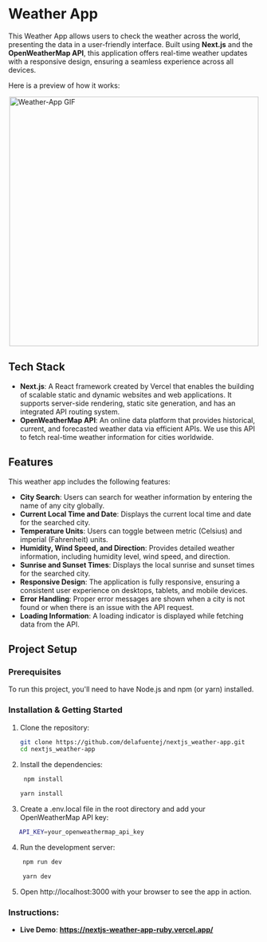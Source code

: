 # Weather App

This Weather App allows users to check the weather across the world, presenting the data in a user-friendly interface. Built using **Next.js** and the **OpenWeatherMap API**, this application offers real-time weather updates with a responsive design, ensuring a seamless experience across all devices.

Here is a preview of how it works:
<div style="display: flex; justify-content: center;">
  <img src="https://github.com/delafuentej/nextjs_weather-app/tree/main/public/img/gifs#:~:text=gifs-,weather,-%2Dapp.gif" alt="Weather-App GIF" width="500" height="500">
</div>


## Tech Stack

- **Next.js**: A React framework created by Vercel that enables the building of scalable static and dynamic websites and web applications. It supports server-side rendering, static site generation, and has an integrated API routing system.
- **OpenWeatherMap API**: An online data platform that provides historical, current, and forecasted weather data via efficient APIs. We use this API to fetch real-time weather information for cities worldwide.

## Features

This weather app includes the following features:

- **City Search**: Users can search for weather information by entering the name of any city globally.
- **Current Local Time and Date**: Displays the current local time and date for the searched city.
- **Temperature Units**: Users can toggle between metric (Celsius) and imperial (Fahrenheit) units.
- **Humidity, Wind Speed, and Direction**: Provides detailed weather information, including humidity level, wind speed, and direction.
- **Sunrise and Sunset Times**: Displays the local sunrise and sunset times for the searched city.
- **Responsive Design**: The application is fully responsive, ensuring a consistent user experience on desktops, tablets, and mobile devices.
- **Error Handling**: Proper error messages are shown when a city is not found or when there is an issue with the API request.
- **Loading Information**: A loading indicator is displayed while fetching data from the API.

## Project Setup

### Prerequisites

To run this project, you'll need to have Node.js and npm (or yarn) installed.

### Installation & Getting Started
 
1. Clone the repository:

   ```bash
   git clone https://github.com/delafuentej/nextjs_weather-app.git
   cd nextjs_weather-app
   ```
2. Install the dependencies: 

   ```bash
    npm install 
   ```
      ```bash
    yarn install 
   ```
3. Create a .env.local file in the root directory and add your OpenWeatherMap API key:

 ```bash
    API_KEY=your_openweathermap_api_key
```
4. Run the development server:
```bash
    npm run dev
```
```bash
    yarn dev
```
5. Open http://localhost:3000 with your browser to see the app in action.

### Instructions:
- **Live Demo**:  **https://nextjs-weather-app-ruby.vercel.app/**